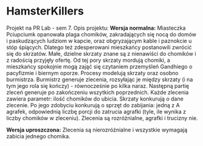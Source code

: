 # HamsterKillers
Projekt na PR Lab - sem 7.
Opis projektu:
**Wersja normalna:** Miasteczka Pciupciumk opanowała plaga chomików, zakradających się nocą do domów i paskudzących ludziom w kapcie, oraz obgryzającym kable i paznokcie u stóp śpiących. Dlatego też zdesperowani mieszkańcy postanowili zwrócić się do skrzatów. Małe, dzielne skrzaty znane są z nienawiści do chomików i z radością przyjęły ofertę. Od tej pory skrzaty mordują chomiki, a mieszkańcy spokojnie mogą zająć się czytaniem przemyśleń Gandhiego o pacyfizmie i biernym oporze. Procesy modelują skrzaty oraz osobno burmistrza. Burmistrz generuje zlecenia, rozsyłając je między skrzaty (i na tym jego rola się kończy) - równocześnie po kilka naraz. Następną partię zleceń generuje po zakończeniu wszytkich poprzednich. Każde zlecenia zawiera parametr: ilość chomików do ubicia. Skrzaty konkurują o dane zlecenie. Po jego zdobyciu konkurują o sprzęt do zabijania: jedną z A agrafek, odpowiednią liczbę porcji do zatrucia agrafki (tyle, ile wynika z liczby chomików w zleceniu). Zlecenia są rozróżnialne, agrafki i trucizny nie.

**Wersja uproszczona:** Zlecenia są nierozróżnialne i wszystkie wymagają zabicia jednego chomika.
